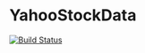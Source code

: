 # YahooStockData

[![Build Status](https://travis-ci.org/aviks/YahooStockData.jl.svg?branch=master)](https://travis-ci.org/aviks/YahooStockData.jl)
